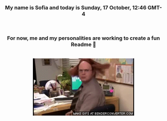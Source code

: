 


<div align="center">
<h3 >My name is Sofia and today is Sunday, 17 October, 12:46 GMT-4</h3><br>
<h3 >For now, me and my personalities are working to create a fun Readme 👋
</h3><br>
<img src='img/dwight.gif' alt='working...'/>
</div>

